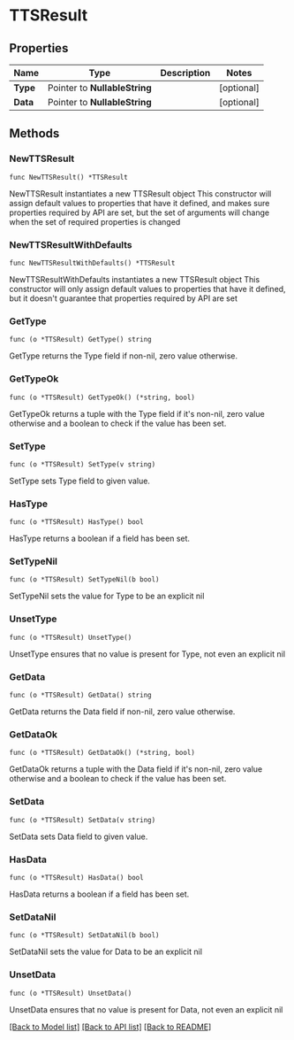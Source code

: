 # TTSResult

## Properties

Name | Type | Description | Notes
------------ | ------------- | ------------- | -------------
**Type** | Pointer to **NullableString** |  | [optional] 
**Data** | Pointer to **NullableString** |  | [optional] 

## Methods

### NewTTSResult

`func NewTTSResult() *TTSResult`

NewTTSResult instantiates a new TTSResult object
This constructor will assign default values to properties that have it defined,
and makes sure properties required by API are set, but the set of arguments
will change when the set of required properties is changed

### NewTTSResultWithDefaults

`func NewTTSResultWithDefaults() *TTSResult`

NewTTSResultWithDefaults instantiates a new TTSResult object
This constructor will only assign default values to properties that have it defined,
but it doesn't guarantee that properties required by API are set

### GetType

`func (o *TTSResult) GetType() string`

GetType returns the Type field if non-nil, zero value otherwise.

### GetTypeOk

`func (o *TTSResult) GetTypeOk() (*string, bool)`

GetTypeOk returns a tuple with the Type field if it's non-nil, zero value otherwise
and a boolean to check if the value has been set.

### SetType

`func (o *TTSResult) SetType(v string)`

SetType sets Type field to given value.

### HasType

`func (o *TTSResult) HasType() bool`

HasType returns a boolean if a field has been set.

### SetTypeNil

`func (o *TTSResult) SetTypeNil(b bool)`

 SetTypeNil sets the value for Type to be an explicit nil

### UnsetType
`func (o *TTSResult) UnsetType()`

UnsetType ensures that no value is present for Type, not even an explicit nil
### GetData

`func (o *TTSResult) GetData() string`

GetData returns the Data field if non-nil, zero value otherwise.

### GetDataOk

`func (o *TTSResult) GetDataOk() (*string, bool)`

GetDataOk returns a tuple with the Data field if it's non-nil, zero value otherwise
and a boolean to check if the value has been set.

### SetData

`func (o *TTSResult) SetData(v string)`

SetData sets Data field to given value.

### HasData

`func (o *TTSResult) HasData() bool`

HasData returns a boolean if a field has been set.

### SetDataNil

`func (o *TTSResult) SetDataNil(b bool)`

 SetDataNil sets the value for Data to be an explicit nil

### UnsetData
`func (o *TTSResult) UnsetData()`

UnsetData ensures that no value is present for Data, not even an explicit nil

[[Back to Model list]](../README.md#documentation-for-models) [[Back to API list]](../README.md#documentation-for-api-endpoints) [[Back to README]](../README.md)



